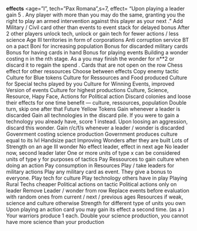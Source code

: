 **effects**
<age=”I”, tech=”Pax Romana”,s=7, effect= “Upon playing a leader gain 5 <c>. Any player with more <c> than you may do the same, granting you the right to play an armed intervention against this player as your next <pa>.”
Add Military / Civil card other than events to event stack for delayed bonus
After 2 other players unlock tech, unlock or gain tech for fewer actions / less science
Age III territories in form of corporations
Anti corruption service
BT on a pact
Boni for increasing population
Bonus for discarded military cards
Bonus for having cards in hand
Bonus for playing events
Building a wonder costing n <r> in the nth stage. As a <pa> you may finish the wonder for n**2 <c> or discard it to regain the spend <r>.
Cards that are not open on the row
Chess effect for other ressources
Choose between effects
Copy enemy tactic
Culture for Blue tokens
Culture for Ressources and Food produced
Culture for Special techs played by you
Culture for Winning Events, improved Version of events
Culture for highest productions
Culture, Science, Resource, Hapy Face, Actions for Political action
Discard colonies and loose their effects for one time benefit —  culture, ressources, population
Double turn, skip one after that
Future Yellow Tokens
Gain <Science> whenever a leader is discarded
Gain all technologies in the discard pile. If you were to gain a technology you already have, score 1 <c> instead. Upon loosing an aggression, discard this wonder.
Gain r/c/f/s whenever a leader / wonder is discarded
Govenrment costing science production
Government produces culture equal to its lvl
Handsize pact
Improving Wonders after they are built
Lots of Strength on an age III wonder
No effect leader, effect in next age
No leader now, second leader later
One or more units of type x can be considered units of type y for purposes of tactics
Pay Ressources to gain culture when doing an action
Pay consumption in Resources
Play / take leaders for military actions
Play any military card as event. They give a bonus to everyone.
Play tech for culture
Play technology others have in play
Playing Rural Techs cheaper
Political actions on tactic
Political actions only on leader
Remove Leader / wonder from row
Replace events before evaluation with random ones from current / next / previous ages
Resources if weak, science and culture otherwise
Strength for different type of units you own
Upon playing an action card you may gain its effect a second time. (as a <ca>)
Your warriors produce 1 <c> each.
Double your science production, you cannot have more science than your production